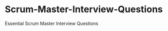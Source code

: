 Scrum-Master-Interview-Questions
================================

Essential Scrum Master Interview Questions
